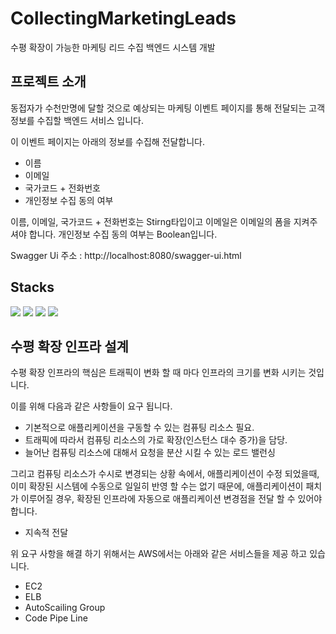 # CollectingMarketingLeads
수평 확장이 가능한 마케팅 리드 수집 백엔드 시스템 개발

## 프로젝트 소개
동접자가 수천만명에 달할 것으로 예상되는 마케팅 이벤트 페이지를 통해 전달되는 고객 정보를 수집할 백엔드 서비스 입니다.

이 이벤트 페이지는 아래의 정보를 수집해 전달합니다.
- 이름  
- 이메일  
- 국가코드 + 전화번호 
- 개인정보 수집 동의 여부

이름, 이메일, 국가코드 + 전화번호는 Stirng타입이고 이메일은 이메일의 폼을 지켜주셔야 합니다. 개인정보 수집 동의 여부는 Boolean입니다.

Swagger Ui 주소 : http://localhost:8080/swagger-ui.html

## Stacks

<img src="https://img.shields.io/badge/java-007396?style=for-the-badge&logo=java&logoColor=white"> <img src="https://img.shields.io/badge/Spring-6DB33F?style=for-the-badge&logo=Spring&logoColor=white"> <img src="https://img.shields.io/badge/Spring Boot-6DB33F?style=for-the-badge&logo=springboot&logoColor=white"> <img src = "https://img.shields.io/badge/spring data JPA-6DB33F?style=for-the-badge&logo=spring data JPA&logoColor=white">

## 수평 확장 인프라 설계
수평 확장 인프라의 핵심은 트래픽이 변화 할 때 마다 인프라의 크기를 변화 시키는 것입니다. 

이를 위해 다음과 같은 사항들이 요구 됩니다.
- 기본적으로 애플리케이션을 구동할 수 있는 컴퓨팅 리소스 필요.
- 트래픽에 따라서 컴퓨팅 리소스의 가로 확장(인스턴스 대수 증가)을 담당.
- 늘어난 컴퓨팅 리소스에 대해서 요청을 분산 시킬 수 있는 로드 밸런싱

그리고 컴퓨팅 리소스가 수시로 변경되는 상황 속에서, 애플리케이션이 수정 되었을때, 이미 확장된 시스템에 수동으로 일일히 반영 할 수는 없기 때문에,
애플리케이션이 패치가 이루어질 경우, 확장된 인프라에 자동으로 애플리케이션 변경점을 전달 할 수 있어야 합니다.
- 지속적 전달

위 요구 사항을 해결 하기 위해서는 AWS에서는 아래와 같은 서비스들을 제공 하고 있습니다.
- EC2
- ELB
- AutoScailing Group
- Code Pipe Line
###

